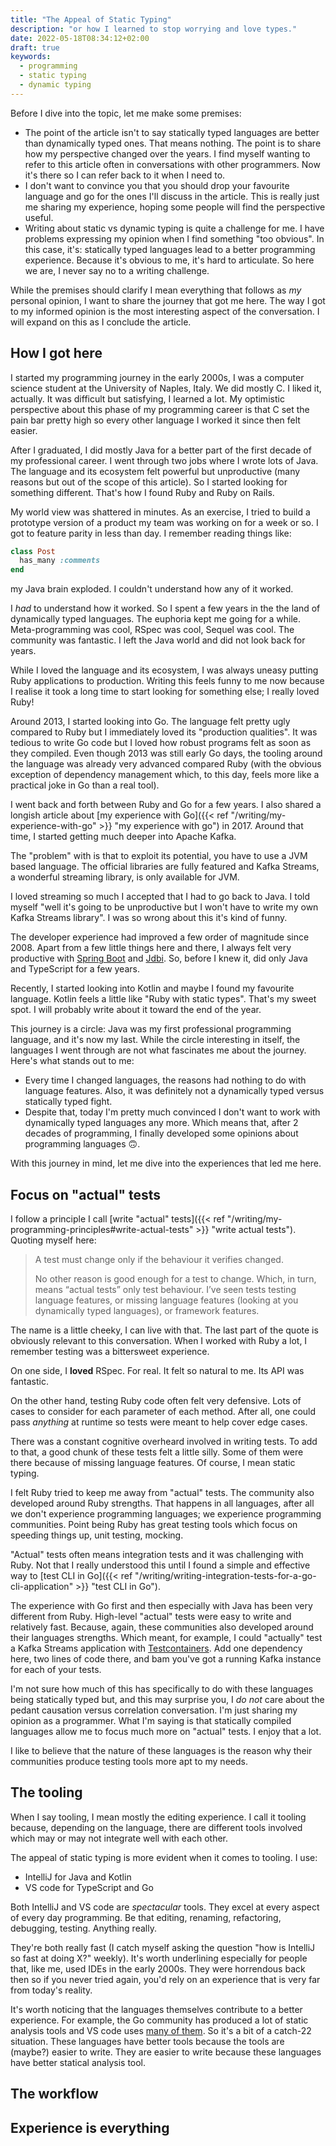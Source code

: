 ```yaml
---
title: "The Appeal of Static Typing"
description: "or how I learned to stop worrying and love types."
date: 2022-05-18T08:34:12+02:00
draft: true
keywords:
  - programming
  - static typing
  - dynamic typing
---
```


Before I dive into the topic, let me make some premises:

- The point of the article isn't to say statically typed languages are better
  than dynamically typed ones. That means nothing. The point is to share how my
  perspective changed over the years. I find myself wanting to refer to this
  article often in conversations with other programmers. Now it's there so I can
  refer back to it when I need to.
- I don't want to convince you that you should drop your favourite language and
  go for the ones I'll discuss in the article. This is really just me sharing my
  experience, hoping some people will find the perspective useful.
- Writing about static vs dynamic typing is quite a challenge for me. I have
  problems expressing my opinion when I find something "too obvious". In this
  case, it's: statically typed languages lead to a better programming
  experience. Because it's obvious to me, it's hard to articulate. So here we
  are, I never say no to a writing challenge.

While the premises should clarify I mean everything that follows as _my_
personal opinion, I want to share the journey that got me here. The way I got to
my informed opinion is the most interesting aspect of the conversation. I will
expand on this as I conclude the article.

## How I got here

I started my programming journey in the early 2000s, I was a computer science
student at the University of Naples, Italy. We did mostly C. I liked it,
actually. It was difficult but satisfying, I learned a lot. My optimistic
perspective about this phase of my programming career is that C set the pain bar
pretty high so every other language I worked it since then felt easier.

After I graduated, I did mostly Java for a better part of the first decade of my
professional career. I went through two jobs where I wrote lots of Java. The
language and its ecosystem felt powerful but unproductive (many reasons but out
of the scope of this article). So I started looking for something different.
That's how I found Ruby and Ruby on Rails.

My world view was shattered in minutes. As an exercise, I tried to build a
prototype version of a product my team was working on for a week or so. I got to
feature parity in less than day. I remember reading things like:

```ruby
class Post
  has_many :comments
end
```

my Java brain exploded. I couldn't understand how any of it worked.

I _had_ to understand how it worked. So I spent a few years in the the land of
dynamically typed languages. The euphoria kept me going for a while.
Meta-programming was cool, RSpec was cool, Sequel was cool. The community was
fantastic. I left the Java world and did not look back for years.

While I loved the language and its ecosystem, I was always uneasy putting Ruby
applications to production. Writing this feels funny to me now because I realise
it took a long time to start looking for something else; I really loved Ruby!

Around 2013, I started looking into Go. The language felt pretty ugly compared
to Ruby but I immediately loved its "production qualities". It was tedious to
write Go code but I loved how robust programs felt as soon as they compiled.
Even though 2013 was still early Go days, the tooling around the language was
already very advanced compared Ruby (with the obvious exception of dependency
management which, to this day, feels more like a practical joke in Go than a
real tool).

I went back and forth between Ruby and Go for a few years. I also shared a
longish article about [my experience with Go]({{< ref
"/writing/my-experience-with-go" >}} "my experience with go") in 2017. Around
that time, I started getting much deeper into Apache Kafka.

The "problem" with is that to exploit its potential, you have to use a JVM based
language. The official libraries are fully featured and Kafka Streams, a
wonderful streaming library, is only available for JVM.

I loved streaming so much I accepted that I had to go back to Java. I told
myself "well it's going to be unproductive but I won't have to write my own
Kafka Streams library". I was so wrong about this it's kind of funny.

The developer experience had improved a few order of magnitude since 2008. Apart
from a few little things here and there, I always felt very productive with
[Spring Boot](https://spring.io/projects/spring-boot) and
[Jdbi](https://jdbi.org/). So, before I knew it, did only Java and TypeScript
for a few years.

Recently, I started looking into Kotlin and maybe I found my favourite language.
Kotlin feels a little like "Ruby with static types". That's my sweet spot. I
will probably write about it toward the end of the year.

This journey is a circle: Java was my first professional programming language,
and it's now my last. While the circle interesting in itself, the languages I
went through are not what fascinates me about the journey. Here's what stands
out to me:

- Every time I changed languages, the reasons had nothing to do with language
  features. Also, it was definitely not a dynamically typed versus statically
  typed fight.
- Despite that, today I'm pretty much convinced I don't want to work with
  dynamically typed languages any more. Which means that, after 2 decades of
  programming, I finally developed some opinions about programming languages 🙃.

With this journey in mind, let me dive into the experiences that led me here.

## Focus on "actual" tests

I follow a principle I call [write "actual" tests]({{< ref
"/writing/my-programming-principles#write-actual-tests" >}} "write actual
tests"). Quoting myself here:

> A test must change only if the behaviour it verifies changed.
>
> No other reason is good enough for a test to change. Which, in turn, means
> “actual tests” only test behaviour. I’ve seen tests testing language features,
> or missing language features (looking at you dynamically typed languages), or
> framework features.

The name is a little cheeky, I can live with that. The last part of the quote is
obviously relevant to this conversation. When I worked with Ruby a lot, I
remember testing was a bittersweet experience.

On one side, I **loved** RSpec. For real. It felt so natural to me. Its API was
fantastic.

On the other hand, testing Ruby code often felt very defensive. Lots of cases to
consider for each parameter of each method. After all, one could pass _anything_
at runtime so tests were meant to help cover edge cases.

There was a constant cognitive overheard involved in writing tests. To add to
that, a good chunk of these tests felt a little silly. Some of them were there
because of missing language features. Of course, I mean static typing.

I felt Ruby tried to keep me away from "actual" tests. The community also
developed around Ruby strengths. That happens in all languages, after all we
don't experience programming languages; we experience programming communities.
Point being Ruby has great testing tools which focus on speeding things up, unit
testing, mocking.

"Actual" tests often means integration tests and it was challenging with Ruby.
Not that I really understood this until I found a simple and effective way to
 [test CLI in Go]({{< ref
"/writing/writing-integration-tests-for-a-go-cli-application" >}} "test CLI in
Go").

The experience with Go first and then especially with Java has been very
different from Ruby. High-level "actual" tests were easy to write and relatively
fast. Because, again, these communities also developed around their languages
strengths. Which meant, for example, I could "actually" test a Kafka Streams
application with [Testcontainers](https://www.testcontainers.org/). Add one
dependency here, two lines of code there, and bam you've got a running Kafka
instance for each of your tests.

I'm not sure how much of this has specifically to do with these languages being
statically typed but, and this may surprise you, I _do not_ care about the
pedant causation versus correlation conversation. I'm just sharing my opinion as
a programmer. What I'm saying is that statically compiled languages allow me to
focus much more on "actual" tests. I enjoy that a lot.

I like to believe that the nature of these languages is the reason why their
communities produce testing tools more apt to my needs.

## The tooling

When I say tooling, I mean mostly the editing experience. I call it tooling
because, depending on the language, there are different tools involved which may
or may not integrate well with each other.

The appeal of static typing is more evident when it comes to tooling. I use:

- IntelliJ for Java and Kotlin
- VS code for TypeScript and Go

Both IntelliJ and VS code are _spectacular_ tools. They excel at every aspect of
every day programming. Be that editing, renaming, refactoring, debugging,
testing. Anything really.

They're both really fast (I catch myself asking the question "how is IntelliJ so
fast at doing X?" weekly). It's worth underlining especially for people that,
like me, used IDEs in the early 2000s. They were horrendous back then so if you
never tried again, you'd rely on an experience that is very far from today's
reality.

It's worth noticing that the languages themselves contribute to a better
experience. For example, the Go community has produced a lot of static analysis
tools and VS code uses [many of
them](https://github.com/golang/vscode-go/blob/master/docs/tools.md). So it's a
bit of a catch-22 situation. These languages have better tools because the tools
are (maybe?) easier to write. They are easier to write because these languages
have better statical analysis tool.

## The workflow


## Experience is everything

